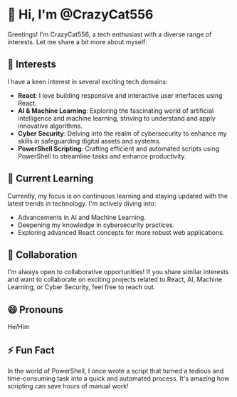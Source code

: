 # 👋 Hi, I'm @CrazyCat556

Greetings! I'm CrazyCat556, a tech enthusiast with a diverse range of interests. Let me share a bit more about myself:

## 👀 Interests
I have a keen interest in several exciting tech domains:

- **React**: I love building responsive and interactive user interfaces using React.
- **AI & Machine Learning**: Exploring the fascinating world of artificial intelligence and machine learning, striving to understand and apply innovative algorithms.
- **Cyber Security**: Delving into the realm of cybersecurity to enhance my skills in safeguarding digital assets and systems.
- **PowerShell Scripting**: Crafting efficient and automated scripts using PowerShell to streamline tasks and enhance productivity.

## 🌱 Current Learning
Currently, my focus is on continuous learning and staying updated with the latest trends in technology. I'm actively diving into:

- Advancements in AI and Machine Learning.
- Deepening my knowledge in cybersecurity practices.
- Exploring advanced React concepts for more robust web applications.

## 💞 Collaboration
I'm always open to collaborative opportunities! If you share similar interests and want to collaborate on exciting projects related to React, AI, Machine Learning, or Cyber Security, feel free to reach out.

## 😄 Pronouns
He/Him

## ⚡ Fun Fact
In the world of PowerShell, I once wrote a script that turned a tedious and time-consuming task into a quick and automated process. It's amazing how scripting can save hours of manual work!

<!---
CrazyCat556/CrazyCat556 is a ✨ special ✨ repository because its `README.md` (this file) appears on your GitHub profile.
You can click the Preview link to take a look at your changes.
--->
